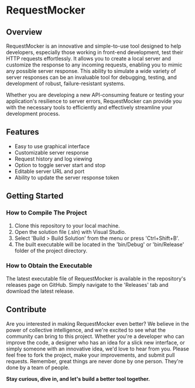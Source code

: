 # RequestMocker

## Overview

RequestMocker is an innovative and simple-to-use tool designed to help developers, especially those working in front-end development, test their HTTP requests effortlessly. It allows you to create a local server and customize the response to any incoming requests, enabling you to mimic any possible server response. This ability to simulate a wide variety of server responses can be an invaluable tool for debugging, testing, and development of robust, failure-resistant systems.

Whether you are developing a new API-consuming feature or testing your application's resilience to server errors, RequestMocker can provide you with the necessary tools to efficiently and effectively streamline your development process.

## Features

- Easy to use graphical interface
- Customizable server response
- Request history and log viewing
- Option to toggle server start and stop
- Editable server URL and port
- Ability to update the server response token

## Getting Started

### How to Compile The Project

1. Clone this repository to your local machine.
2. Open the solution file (.sln) with Visual Studio.
3. Select 'Build > Build Solution' from the menu or press 'Ctrl+Shift+B'.
4. The built executable will be located in the 'bin/Debug' or 'bin/Release' folder of the project directory.

### How to Obtain the Executable

The latest executable file of RequestMocker is available in the repository's releases page on GitHub. Simply navigate to the 'Releases' tab and download the latest release.

## Contribute

Are you interested in making RequestMocker even better? We believe in the power of collective intelligence, and we're excited to see what the community can bring to this project. Whether you're a developer who can improve the code, a designer who has an idea for a slick new interface, or simply someone with an innovative idea, we'd love to hear from you. Please feel free to fork the project, make your improvements, and submit pull requests. Remember, great things are never done by one person. They're done by a team of people.

**Stay curious, dive in, and let's build a better tool together.**
